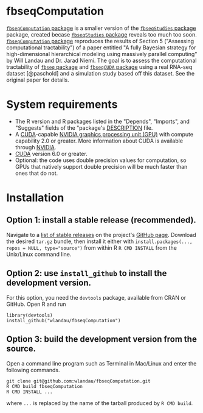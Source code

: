 # fbseqComputation

[`fbseqComputation` package](https://github.com/wlandau/fbseqComputation) is a smaller version of the [`fbseqStudies` package](https://github.com/wlandau/fbseqStudies) package, created becase [`fbseqStudies` package](https://github.com/wlandau/fbseqStudies) reveals too much too soon. [`fbseqComputation` package](https://github.com/wlandau/fbseqComputation) reproduces the results of Section 5 ("Assessing computational tractability") of a paper entitled "A fully Bayesian strategy for high-dimensional hierarchical modeling using massively parallel computing" by Will Landau and Dr. Jarad Niemi. The goal is to assess the computational tractability of [`fbseq` package](https://github.com/wlandau/fbseq) and [`fbseqCUDA` package](https://github.com/wlandau/fbseqCUDA) using a real RNA-seq dataset [@paschold] and a simulation study based off this dataset. See the original paper for details.

# System requirements

- The R version and R packages listed in the  "Depends", "Imports", and "Suggests" fields of the "package's [DESCRIPTION](https://github.com/wlandau/fbseqComputation/blob/master/DESCRIPTION) file.
- A [CUDA](http://www.nvidia.com/object/cuda_home_new.html)-capable [NVIDIA graphics processing unit (GPU)](https://developer.nvidia.com/cuda-gpus) with compute capability 2.0 or greater. More information about CUDA is available through [NVIDIA](http://www.nvidia.com/).
- [CUDA](http://www.nvidia.com/object/cuda_home_new.html) version 6.0 or greater.
- Optional: the code uses double precision values for computation, so GPUs that natively support double precision will be much faster than ones that do not.

# Installation

## Option 1: install a stable release (recommended).

Navigate to a [list of stable releases](https://github.com/wlandau/fbseqComputation/releases) on the project's [GitHub page](https://github.com/wlandau/fbseqComputation). Download the desired `tar.gz` bundle, then install it either with `install.packages(..., repos = NULL, type="source")` from within R  `R CMD INSTALL` from the Unix/Linux command line.

## Option 2: use `install_github` to install the development version.

For this option, you need the `devtools` package, available from CRAN or GitHub. Open R and run 

```{r, eval=F}
library(devtools)
install_github("wlandau/fbseqComputation")
```

## Option 3: build the development version from the source.

Open a command line program such as Terminal in Mac/Linux and enter the following commands.

```
git clone git@github.com:wlandau/fbseqComputation.git
R CMD build fbseqComputation
R CMD INSTALL ...
```

where `...` is replaced by the name of the tarball produced by `R CMD build`. 